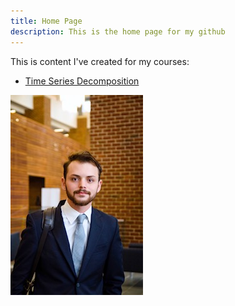 ```yaml
---
title: Home Page
description: This is the home page for my github
---
```

This is content I've created for my courses:

- [Time Series Decomposition](/TimeSeries/index.md)

![My Picture](/pics/LinkedInPicSm.jpg)

